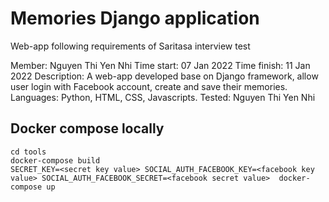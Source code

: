 # Memories Django application

Web-app following requirements of Saritasa interview test

Member: Nguyen Thi Yen Nhi
Time start: 07 Jan 2022
Time finish: 11 Jan 2022
Description: A web-app developed base on Django framework, allow user login with Facebook account, create and save their memories.
Languages: Python, HTML, CSS, Javascripts.
Tested: Nguyen Thi Yen Nhi

## Docker compose locally
```
cd tools
docker-compose build
SECRET_KEY=<secret key value> SOCIAL_AUTH_FACEBOOK_KEY=<facebook key value> SOCIAL_AUTH_FACEBOOK_SECRET=<facebook secret value>  docker-compose up
```